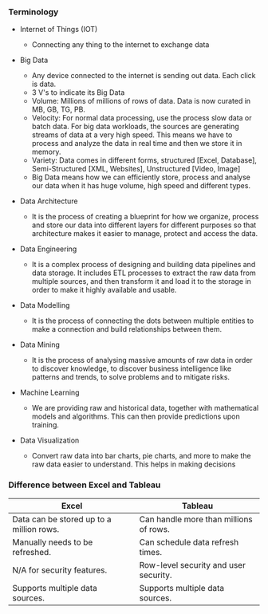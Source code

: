 ### Terminology
- Internet of Things (IOT)
  - Connecting any thing to the internet to exchange data
- Big Data
  - Any device connected to the internet is sending out data. Each click is data. 
  - 3 V's to indicate its Big Data
  - Volume: Millions of millions of rows of data. Data is now curated in MB, GB, TG, PB.
  - Velocity: For normal data processing, use the process slow data or batch data. For big data workloads, the sources are generating streams of data at a very high speed. This means we have to process and analyze the data in real time and then we store it in memory.
  - Variety: Data comes in different forms, structured [Excel, Database], Semi-Structured [XML, Websites], Unstructured [Video, Image]
  - Big Data means how we can efficiently store, process and analyse our data when it has huge volume, high speed and different types.

- Data Architecture
  - It is the process of creating a blueprint for how we organize, process and store our data into different layers for different purposes so that architecture makes it easier to manage, protect and access the data.
- Data Engineering
  - It is a complex process of designing and building data pipelines and data storage. It includes ETL processes to extract the raw data from multiple sources, and then transform it and load it to the storage in order to make it highly available and usable.
- Data Modelling
  - It is the process of connecting the dots between multiple entities to make a connection and build relationships between them.
- Data Mining
  - It is the process of analysing massive amounts of raw data in order to discover knowledge, to discover business intelligence like patterns and trends, to solve problems and to mitigate risks. 
- Machine Learning
  - We are providing raw and historical data, together with mathematical models and algorithms. This can then provide predictions upon training. 
- Data Visualization
  - Convert raw data into bar charts, pie charts, and more to make the raw data easier to understand. This helps in making decisions

### Difference between Excel and Tableau
| **Excel**                                   | **Tableau**                                   |
|---------------------------------------------|-----------------------------------------------|
| Data can be stored up to a million rows.    | Can handle more than millions of rows.        |
| Manually needs to be refreshed.             | Can schedule data refresh times.              |
| N/A for security features.                  | Row-level security and user security.         |
|  Supports multiple data sources.            | Supports multiple data sources.               |

